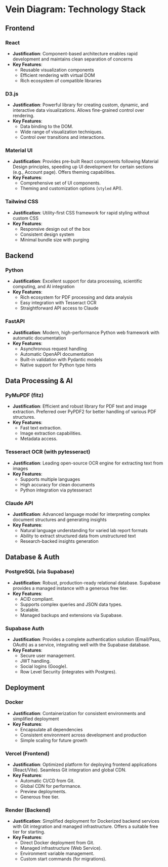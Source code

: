 # Vein Diagram: Technology Stack

## Frontend

### React
- **Justification**: Component-based architecture enables rapid development and maintains clean separation of concerns
- **Key Features**:
  - Reusable visualization components
  - Efficient rendering with virtual DOM
  - Rich ecosystem of compatible libraries

### D3.js
- **Justification**: Powerful library for creating custom, dynamic, and interactive data visualizations. Allows fine-grained control over rendering.
- **Key Features**:
  - Data binding to the DOM.
  - Wide range of visualization techniques.
  - Control over transitions and interactions.

### Material UI
- **Justification**: Provides pre-built React components following Material Design principles, speeding up UI development for certain sections (e.g., Account page). Offers theming capabilities.
- **Key Features**:
  - Comprehensive set of UI components.
  - Theming and customization options (`styled` API).

### Tailwind CSS
- **Justification**: Utility-first CSS framework for rapid styling without custom CSS
- **Key Features**:
  - Responsive design out of the box
  - Consistent design system
  - Minimal bundle size with purging

## Backend

### Python
- **Justification**: Excellent support for data processing, scientific computing, and AI integration
- **Key Features**:
  - Rich ecosystem for PDF processing and data analysis
  - Easy integration with Tesseract OCR
  - Straightforward API access to Claude

### FastAPI
- **Justification**: Modern, high-performance Python web framework with automatic documentation
- **Key Features**:
  - Asynchronous request handling
  - Automatic OpenAPI documentation
  - Built-in validation with Pydantic models
  - Native support for Python type hints

## Data Processing & AI

### PyMuPDF (fitz)
- **Justification**: Efficient and robust library for PDF text and image extraction. Preferred over PyPDF2 for better handling of various PDF structures.
- **Key Features**:
  - Fast text extraction.
  - Image extraction capabilities.
  - Metadata access.

### Tesseract OCR (with pytesseract)
- **Justification**: Leading open-source OCR engine for extracting text from images
- **Key Features**:
  - Supports multiple languages
  - High accuracy for clean documents
  - Python integration via pytesseract

### Claude API
- **Justification**: Advanced language model for interpreting complex document structures and generating insights
- **Key Features**:
  - Natural language understanding for varied lab report formats
  - Ability to extract structured data from unstructured text
  - Research-backed insights generation

## Database & Auth

### PostgreSQL (via Supabase)
- **Justification**: Robust, production-ready relational database. Supabase provides a managed instance with a generous free tier.
- **Key Features**:
  - ACID compliant.
  - Supports complex queries and JSON data types.
  - Scalable.
  - Managed backups and extensions via Supabase.

### Supabase Auth
- **Justification**: Provides a complete authentication solution (Email/Pass, OAuth) as a service, integrating well with the Supabase database.
- **Key Features**:
  - Secure user management.
  - JWT handling.
  - Social logins (Google).
  - Row Level Security (integrates with Postgres).

## Deployment

### Docker
- **Justification**: Containerization for consistent environments and simplified deployment
- **Key Features**:
  - Encapsulate all dependencies
  - Consistent environment across development and production
  - Simple scaling for future growth

### Vercel (Frontend)
- **Justification**: Optimized platform for deploying frontend applications (React/Vite). Seamless Git integration and global CDN.
- **Key Features**:
  - Automatic CI/CD from Git.
  - Global CDN for performance.
  - Preview deployments.
  - Generous free tier.

### Render (Backend)
- **Justification**: Simplified deployment for Dockerized backend services with Git integration and managed infrastructure. Offers a suitable free tier for starting.
- **Key Features**:
  - Direct Docker deployment from Git.
  - Managed infrastructure (Web Service).
  - Environment variable management.
  - Custom start commands (for migrations).
